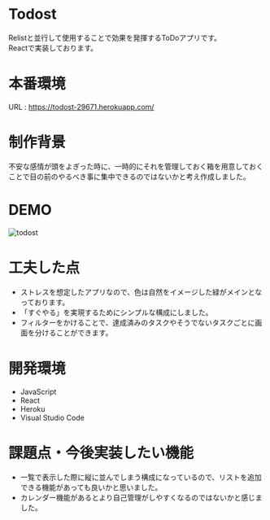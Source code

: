 # Todost
Relistと並行して使用することで効果を発揮するToDoアプリです。
<br>
Reactで実装しております。
 
# 本番環境
URL : https://todost-29671.herokuapp.com/

# 制作背景
不安な感情が頭をよぎった時に、一時的にそれを管理しておく箱を用意しておくことで目の前のやるべき事に集中できるのではないかと考え作成しました。
 
# DEMO

![todost](https://user-images.githubusercontent.com/69156263/96399614-b7a54780-1209-11eb-985c-486a844a709b.gif)
 
# 工夫した点
* ストレスを想定したアプリなので、色は自然をイメージした緑がメインとなっております。
* 「すぐやる」を実現するためにシンプルな構成にしました。
* フィルターをかけることで、達成済みのタスクやそうでないタスクごとに画面を分けることができます。

# 開発環境
* JavaScript
* React
* Heroku
* Visual Studio Code
 
# 課題点・今後実装したい機能
* 一覧で表示した際に縦に並んでしまう構成になっているので、リストを追加できる機能があっても良いかと思いました。
* カレンダー機能があるとより自己管理がしやすくなるのではないかと感じました。

